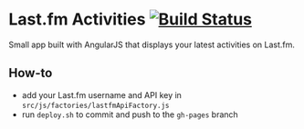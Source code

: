 Last.fm Activities [![Build Status](https://travis-ci.org/jeromelachaud/Last.fm-Activities.svg?branch=master)](https://travis-ci.org/jeromelachaud/Last.fm-Activities) 
==================

Small app built with AngularJS that displays your latest activities on Last.fm.

How-to
-----------
- add your Last.fm username and API key in `src/js/factories/lastfmApiFactory.js`
- run `deploy.sh` to commit and push to the `gh-pages` branch
